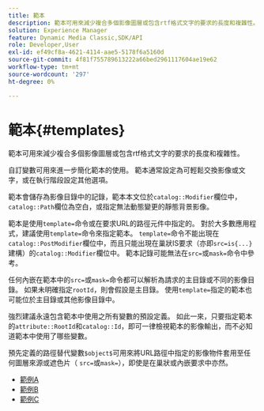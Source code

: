 ```yaml
---
title: 範本
description: 範本可用來減少複合多個影像圖層或包含rtf格式文字的要求的長度和複雜性。
solution: Experience Manager
feature: Dynamic Media Classic,SDK/API
role: Developer,User
exl-id: ef49cf8a-4621-4114-aae5-5178f6a5160d
source-git-commit: 4f81f755789613222a66bed2961117604ae19e62
workflow-type: tm+mt
source-wordcount: '297'
ht-degree: 0%

---
```


# 範本{#templates}

範本可用來減少複合多個影像圖層或包含rtf格式文字的要求的長度和複雜性。

自訂變數可用來進一步簡化範本的使用。 範本通常設定為可輕鬆交換影像或文字，或在執行階段設定其他選項。

範本會儲存為影像目錄中的記錄，範本本文位於`catalog::Modifier`欄位中，`catalog::Path`欄位為空白，或指定無法動態變更的靜態背景影像。

範本是使用`template=`命令或在要求URL的路徑元件中指定的。 對於大多數應用程式，建議使用`template=`命令來指定範本。 `template=`命令不能出現在`catalog::PostModifier`欄位中，而且只能出現在巢狀IS要求（亦即`src=is{...}`建構）的`catalog::Modifier`欄位中。 範本記錄可能無法在`src=`或`mask=`命令中參考。

任何內嵌在範本中的`src=`或`mask=`命令都可以解析為請求的主目錄或不同的影像目錄。 如果未明確指定`rootId`，則會假設是主目錄。 使用`template=`指定的範本也可能位於主目錄或其他影像目錄中。

強烈建議永遠包含範本中使用之所有變數的預設定義。 如此一來，只要指定範本的`attribute::RootId`和`catalog::Id`，即可一律檢視範本的影像輸出，而不必知道範本中使用了哪些變數。

預先定義的路徑替代變數`$object$`可用來將URL路徑中指定的影像物件套用至任何圖層來源或遮色片（ `src=`或`mask=`），即使是在巢狀或內嵌要求中亦然。

* [範例A](r-example-a.md)
* [範例B](r-example-b.md)
* [範例C](r-example-c.md)
